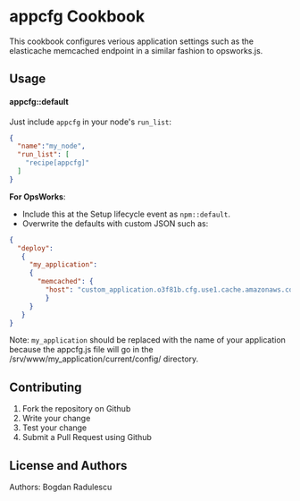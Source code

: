 appcfg Cookbook
============

This cookbook configures verious application settings such as the elasticache memcached endpoint in a similar fashion to opsworks.js.

Usage
-----
#### appcfg::default

Just include `appcfg` in your node's `run_list`:

```json
{
  "name":"my_node",
  "run_list": [
    "recipe[appcfg]"
  ]
}
```

**For OpsWorks**:

- Include this at the Setup lifecycle event as `npm::default`.
- Overwrite the defaults with custom JSON such as:

```json
{
  "deploy":
   {
     "my_application":
     {
       "memcached": {
         "host": "custom_application.o3f81b.cfg.use1.cache.amazonaws.com:11211"
         }
     }
   }
}
```
Note: `my_application` should be replaced with the name of your application because the appcfg.js file will go in the /srv/www/my_application/current/config/ directory.

Contributing
------------

1. Fork the repository on Github
2. Write your change
3. Test your change
4. Submit a Pull Request using Github

License and Authors
-------------------
Authors:
Bogdan Radulescu
